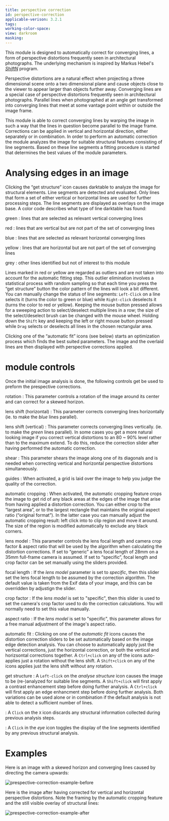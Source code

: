 ```yaml
---
title: perspective correction
id: perspective-correction
applicable-verison: 3.2.1
tags: 
working-color-space:  
view: darkroom
masking: 
---
```


This module is designed to automatically correct for converging lines, a form of perspective distortions frequently seen in architectural photographs. The underlying mechanism is inspired by Markus Hebel's [_ShiftN_](http://www.shiftn.de/) program.

Perspective distortions are a natural effect when projecting a three dimensional scene onto a two dimensional plane and cause objects close to the viewer to appear larger than objects further away. Converging lines are a special case of perspective distortions frequently seen in architectural photographs. Parallel lines when photographed at an angle get transformed into converging lines that meet at some vantage point within or outside the image frame.

This module is able to correct converging lines by warping the image in such a way that the lines in question become parallel to the image frame. Corrections can be applied in vertical and horizontal direction, either separately or in combination. In order to perform an automatic correction the module analyzes the image for suitable structural features consisting of line segments. Based on these line segments a fitting procedure is started that determines the best values of the module parameters.

# Analysing edges in an image

Clicking the “get structure” icon causes darktable to analyze the image for structural elements. Line segments are detected and evaluated. Only lines that form a set of either vertical or horizontal lines are used for further processing steps. The line segments are displayed as overlays on the image base. A color code describes what type of line darktable has found:

green
: lines that are selected as relevant vertical converging lines

red
: lines that are vertical but are not part of the set of converging lines

blue
: lines that are selected as relevant horizontal converging lines

yellow
: lines that are horizontal but are not part of the set of converging lines

grey
: other lines identified but not of interest to this module

Lines marked in red or yellow are regarded as outliers and are not taken into account for the automatic fitting step. This outlier elimination involves a statistical process with random sampling so that each time you press the “get structure” button the color pattern of the lines will look a bit different. You can manually change the status of line segments: `Left-Click` on a line selects it (turns the color to green or blue) while `Right-click` deselects it (turns the color to red or yellow). Keeping the mouse button pressed allows for a sweeping action to select/deselect multiple lines in a row; the size of the select/deselect brush can be changed with the mouse wheel. Holding down the `Shift` key and keeping the left or right mouse button pressed while `Drag` selects or deselects all lines in the chosen rectangular area.

Clicking one of the “automatic fit” icons (see below) starts an optimization process which finds the best suited parameters. The image and the overlaid lines are then displayed with perspective corrections applied.

# module controls

Once the initial image analysis is done, the following controls get be used to preform the prespective corrections.

rotation
: This parameter controls a rotation of the image around its center and can correct for a skewed horizon.

lens shift (horizontal)
: This parameter corrects converging lines horizontally (ie. to make the _blue_ lines parallel).

lens shift (vertical)
: This parameter corrects converging lines vertically. (ie. to make the _green_ lines parallel). In some cases you get a more natural looking image if you correct vertical distortions to an 80 ~ 90% level rather than to the maximum extend. To do this, reduce the correction slider after having performed the automatic correction.

shear
: This parameter shears the image along one of its diagonals and is needed when correcting vertical and horizontal perspective distortions simultaneously.

guides
: When activated, a grid is laid over the image to help you judge the quality of the correction.

automatic cropping
: When activated, the automatic cropping feature crops the image to get rid of any black areas at the edges of the image that arise from having applied a distortion correction. You can either crop to the “largest area”, or to the largest rectangle that maintains the original aspect ratio (“original format”). In the latter case you can manually adjust the automatic cropping result: left click into to clip region and move it around. The size of the region is modified automatically to exclude any black corners.

lens model
: This parameter controls the lens focal length and camera crop factor & aspect ratio that will be used by the algorithm when calculating the distortion corrections. If set to “generic” a lens focal length of 28mm on a 35mm full-frame camera is assumed. If set to “specific”, focal length and crop factor can be set manually using the sliders provided.

focal length
: If the _lens model_ parameter is set to _specific_, then this slider set the lens focal length to be assumed by the correction algorithm. The default value is taken from the Exif data of your image, and this can be overridden by adjustign the slider.

crop factor
: If the _lens model_ is set to "specific", then this slider is used to set the camera's crop factor used to do the correction calculations. You will normally  need to set this value manually.

aspect ratio
: If the _lens model_ is set to "specific", this parameter allows for a free manual adjustment of the image's aspect ratio.

automatic fit
: Clicking on one of the _automatic fit_ icons causes the distortion correction sliders to be set automatically based on the image edge detection analysis. You can choose to automatically apply just the vertical corrections, just the horizontal correction, or both the vertical and horizsontal corrections together. A `Ctrl+click` on any of the icons auto-applies just a rotation without the lens shift. A `Shift+click` on any of the icons applies just the lens shift without any rotation.

get structure
: A `Left-click` on the _analyse structure_ icon causes the image to be (re-)analyzed for suitable line segments. A `Shift+click` will first apply a contrast enhancement step before doing further analysis. A `Ctrl+click` will first apply an edge enhancment step before doing further analysis. Both variations can be used alone or in combination if the default analysis is not able to detect a sufficient number of lines.

: A `Click` on the `X` icon discards any structural information collected during previous analysis steps.

: A `Click` in the _eye_ icon toggles the display of the line segments identified by any previous structural analysis.

# Examples

Here is an image with a skewed horizon and converging lines caused by directing the camera upwards:

![prespective-correction-example-before](./prespective-correction/perspective-correction-example-before.png)

Here is the image after having corrected for vertical and horizontal perspective distortions. Note the framing by the automatic cropping feature and the still visible overlay of structural lines:

![prespective-correction-example-after](./prespective-correction/perspective-correction-example-after.png)



